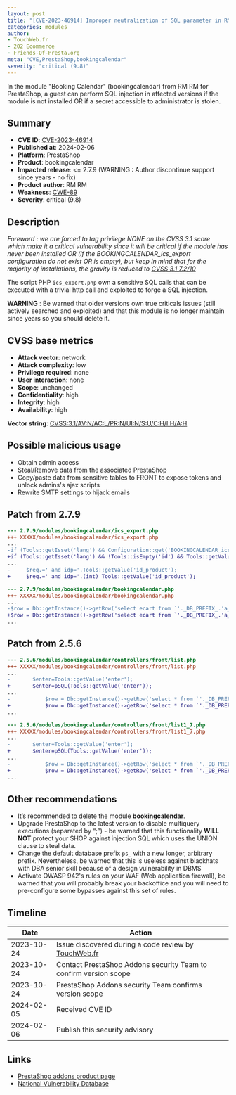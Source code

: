 ```yaml
---
layout: post
title: "[CVE-2023-46914] Improper neutralization of SQL parameter in RM RM - Booking Calendar module for PrestaShop"
categories: modules
author:
- TouchWeb.fr
- 202 Ecommerce
- Friends-Of-Presta.org
meta: "CVE,PrestaShop,bookingcalendar"
severity: "critical (9.8)"
---
```


In the module "Booking Calendar" (bookingcalendar) from RM RM for PrestaShop, a guest can perform SQL injection in affected versions if the module is not installed OR if a secret accessible to administrator is stolen.


## Summary

* **CVE ID**: [CVE-2023-46914](https://cve.mitre.org/cgi-bin/cvename.cgi?name=CVE-2023-46914)
* **Published at**: 2024-02-06
* **Platform**: PrestaShop
* **Product**: bookingcalendar
* **Impacted release**: <= 2.7.9 (WARNING : Author discontinue support since years - no fix)
* **Product author**: RM RM
* **Weakness**: [CWE-89](https://cwe.mitre.org/data/definitions/89.html)
* **Severity**: critical (9.8)

## Description

*Foreword : we are forced to tag privilege NONE on the CVSS 3.1 score which make it a critical vulnerability since it will be critical if the module has never been installed OR (if the BOOKINGCALENDAR_ics_export configuration do not exist OR is empty), but keep in mind that for the majority of installations, the gravity is reduced to [CVSS 3.1 7.2/10](https://nvd.nist.gov/vuln-metrics/cvss/v3-calculator?vector=AV:N/AC:L/PR:H/UI:N/S:U/C:H/I:H/A:H)*

The script PHP `ics_export.php` own a sensitive SQL calls that can be executed with a trivial http call and exploited to forge a SQL injection.

**WARNING** : Be warned that older versions own true criticals issues (still actively searched and exploited) and that this module is no longer maintain since years so you should delete it.

## CVSS base metrics

* **Attack vector**: network
* **Attack complexity**: low
* **Privilege required**: none
* **User interaction**: none
* **Scope**: unchanged
* **Confidentiality**: high
* **Integrity**: high
* **Availability**: high

**Vector string**: [CVSS:3.1/AV:N/AC:L/PR:N/UI:N/S:U/C:H/I:H/A:H](https://nvd.nist.gov/vuln-metrics/cvss/v3-calculator?vector=AV:N/AC:L/PR:N/UI:N/S:U/C:H/I:H/A:H)

## Possible malicious usage

* Obtain admin access
* Steal/Remove data from the associated PrestaShop
* Copy/paste data from sensitive tables to FRONT to expose tokens and unlock admins's ajax scripts
* Rewrite SMTP settings to hijack emails

## Patch from 2.7.9

```diff
--- 2.7.9/modules/bookingcalendar/ics_export.php
+++ XXXXX/modules/bookingcalendar/ics_export.php
...
-if (Tools::getIsset('lang') && Configuration::get('BOOKINGCALENDAR_ics_export')==Tools::getValue('id'))
+if (Tools::getIsset('lang') && !Tools::isEmpty('id') && Tools::getValue('id') === Configuration::get('BOOKINGCALENDAR_ics_export'))
...
-	  $req.=' and idp='.Tools::getValue('id_product');
+	  $req.=' and idp='.(int) Tools::getValue('id_product');
```


```diff
--- 2.7.9/modules/bookingcalendar/bookingcalendar.php
+++ XXXXX/modules/bookingcalendar/bookingcalendar.php
...
-$row = Db::getInstance()->getRow('select ecart from `'._DB_PREFIX_.'a_booking_plus` where debut=\''.$debut.'\' and id_product=\''.$id_product.'\' ');
+$row = Db::getInstance()->getRow('select ecart from `'._DB_PREFIX_.'a_booking_plus` where debut=\''.pSQL($debut).'\' and id_product=\''.(int) $id_product.'\' ');
...
```

## Patch from 2.5.6

```diff
--- 2.5.6/modules/bookingcalendar/controllers/front/list.php
+++ XXXXX/modules/bookingcalendar/controllers/front/list.php
...
-		$enter=Tools::getValue('enter');
+		$enter=pSQL(Tools::getValue('enter'));
...
-			$row = Db::getInstance()->getRow('select * from `'._DB_PREFIX_.'a_booking_plus` where id_product=\''.(int)Tools::getValue('id_product').'\' and debut=\''.Tools::getValue('enter').' 00:00:00\'');
+			$row = Db::getInstance()->getRow('select * from `'._DB_PREFIX_.'a_booking_plus` where id_product=\''.(int)Tools::getValue('id_product').'\' and debut=\''.pSQL(Tools::getValue('enter')).' 00:00:00\'');
...
```


```diff
--- 2.5.6/modules/bookingcalendar/controllers/front/list1_7.php
+++ XXXXX/modules/bookingcalendar/controllers/front/list1_7.php
...
-		$enter=Tools::getValue('enter');
+		$enter=pSQL(Tools::getValue('enter'));
...
-			$row = Db::getInstance()->getRow('select * from `'._DB_PREFIX_.'a_booking_plus` where id_product=\''.(int)Tools::getValue('id_product').'\' and debut=\''.Tools::getValue('enter').' 00:00:00\'');
+			$row = Db::getInstance()->getRow('select * from `'._DB_PREFIX_.'a_booking_plus` where id_product=\''.(int)Tools::getValue('id_product').'\' and debut=\''.pSQL(Tools::getValue('enter')).' 00:00:00\'');
...
```

## Other recommendations

* It’s recommended to delete the module **bookingcalendar**.
* Upgrade PrestaShop to the latest version to disable multiquery executions (separated by “;”) - be warned that this functionality **WILL NOT** protect your SHOP against injection SQL which uses the UNION clause to steal data.
* Change the default database prefix `ps_` with a new longer, arbitrary prefix. Nevertheless, be warned that this is useless against blackhats with DBA senior skill because of a design vulnerability in DBMS
* Activate OWASP 942's rules on your WAF (Web application firewall), be warned that you will probably break your backoffice and you will need to pre-configure some bypasses against this set of rules.

## Timeline

| Date | Action |
|--|--|
| 2023-10-24 | Issue discovered during a code review by [TouchWeb.fr](https://www.touchweb.fr) |
| 2023-10-24 | Contact PrestaShop Addons security Team to confirm version scope |
| 2023-10-24 | PrestaShop Addons security Team confirms version scope |
| 2024-02-05 | Received CVE ID |
| 2024-02-06 | Publish this security advisory |

## Links

* [PrestaShop addons product page](https://addons.prestashop.com/en/reservation-rental-system/24132-booking-calendar.html)
* [National Vulnerability Database](https://nvd.nist.gov/vuln/detail/CVE-2023-46914)
